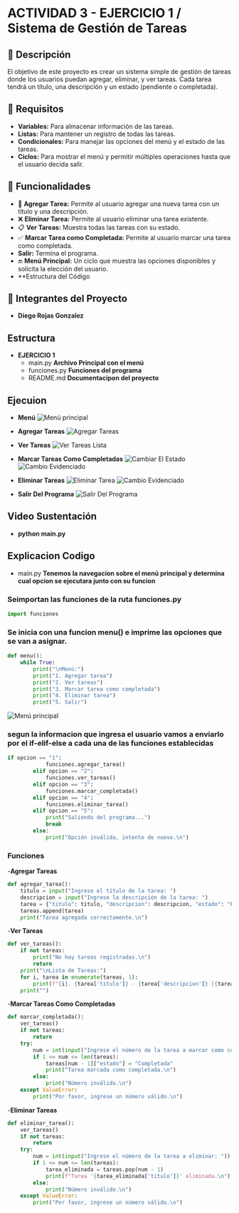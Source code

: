 # ACTIVIDAD 3 - EJERCICIO 1 / Sistema de Gestión de Tareas

## 📏 Descripción
El objetivo de este proyecto es crear un sistema simple de gestión de tareas donde los usuarios puedan agregar, eliminar, y ver tareas. Cada tarea tendrá un título, una descripción y un estado (pendiente o completada).

## 📌 Requisitos
- **Variables:** Para almacenar información de las tareas.
- **Listas:** Para mantener un registro de todas las tareas.
- **Condicionales:** Para manejar las opciones del menú y el estado de las tareas.
- **Ciclos:** Para mostrar el menú y permitir múltiples operaciones hasta que el usuario decida salir.

## 🚀 Funcionalidades
- 📝 **Agregar Tarea:** Permite al usuario agregar una nueva tarea con un título y una descripción.
- ❌ **Eliminar Tarea:** Permite al usuario eliminar una tarea existente.
- 📋 **Ver Tareas:** Muestra todas las tareas con su estado.
- ✅ **Marcar Tarea como Completada:** Permite al usuario marcar una tarea como completada.
- **Salir:** Termina el programa.
- 🔚 **Menú Principal:** Un ciclo que muestra las opciones disponibles y solicita la elección del usuario.
- **Estructura del Código

## 🦾 Integrantes del Proyecto

- **Diego Rojas Gonzalez**  

## Estructura
- **EJERCICIO 1**
    - main.py **Archivo Principal con el menú**
    - funciones.py **Funciones del programa** 
    - README.md **Documentacipon del proyecto**

## Ejecuion
- **Menú**
![Menú principal](Resources/Images_Readme/Menú.JPG)

- **Agregar Tareas**
![Agregar Tareas](Resources/Images_Readme/Agregar_Tareas.JPG)

- **Ver Tareas**
![Ver Tareas Lista](Resources/Images_Readme/Ver_Tareas.JPG)

- **Marcar Tareas Como Completadas**
![Cambiar El Estado](Resources/Images_Readme/Tareas_Completadas_1.JPG)
![Cambio Evidenciado](Resources/Images_Readme/Tareas_Completadas_2.JPG)

- **Eliminar Tareas**
![Eliminar Tarea](Resources/Images_Readme/Eliminar_Tareas_1.JPG)
![Cambio Evidenciado](Resources/Images_Readme/Eliminar_Tareas_2.JPG)

- **Salir Del Programa**
![Salir Del Programa](Resources/Images_Readme/Salir.JPG)

## Video Sustentación
- **python main.py**

## Explicacion Codigo

- main.py **Tenemos la navegacion sobre el menú principal y determina cual opcion se ejecutara junto con su funcion**

### Seimportan las funciones de la ruta funciones.py
```python
import funciones
```

### Se inicia con una funcion menu() e imprime las opciones que se van a asignar.
```python
def menu():
    while True:
        print("\nMenú:")
        print("1. Agregar tarea")
        print("2. Ver tareas")
        print("3. Marcar tarea como completada")
        print("4. Eliminar tarea")
        print("5. Salir")
```
![Menú principal](Resources/Images_Readme/Menú.JPG)

### segun la informacion que ingresa el usuario vamos a enviarlo por el if-elif-else a cada una de las funciones establecidas
```python
if opcion == "1":
            funciones.agregar_tarea()
        elif opcion == "2":
            funciones.ver_tareas()
        elif opcion == "3":
            funciones.marcar_completada()
        elif opcion == "4":
            funciones.eliminar_tarea()
        elif opcion == "5":
            print("Saliendo del programa...")
            break
        else:
            print("Opción inválida, intente de nuevo.\n")
```
### Funciones
-**Agregar Tareas**
```python
def agregar_tarea():
    titulo = input("Ingrese el título de la tarea: ")
    descripcion = input("Ingrese la descripción de la tarea: ")
    tarea = {"titulo": titulo, "descripcion": descripcion, "estado": "Pendiente"}
    tareas.append(tarea)
    print("Tarea agregada correctamente.\n")
```

-**Ver Tareas**
```python
def ver_tareas():
    if not tareas:
        print("No hay tareas registradas.\n")
        return
    print("\nLista de Tareas:")
    for i, tarea in enumerate(tareas, 1):
        print(f"{i}. {tarea['titulo']} - {tarea['descripcion']} [{tarea['estado']}]")
    print("")
```

-**Marcar Tareas Como Completadas**
```python
def marcar_completada():
    ver_tareas()
    if not tareas:
        return
    try:
        num = int(input("Ingrese el número de la tarea a marcar como completada: "))
        if 1 <= num <= len(tareas):
            tareas[num - 1]["estado"] = "Completada"
            print("Tarea marcada como completada.\n")
        else:
            print("Número inválido.\n")
    except ValueError:
        print("Por favor, ingrese un número válido.\n")
```

-**Eliminar Tareas**
```python
def eliminar_tarea():
    ver_tareas()
    if not tareas:
        return
    try:
        num = int(input("Ingrese el número de la tarea a eliminar: "))
        if 1 <= num <= len(tareas):
            tarea_eliminada = tareas.pop(num - 1)
            print(f"Tarea '{tarea_eliminada['titulo']}' eliminada.\n")
        else:
            print("Número inválido.\n")
    except ValueError:
        print("Por favor, ingrese un número válido.\n")
```